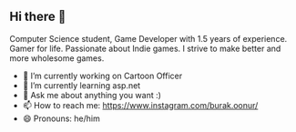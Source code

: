 ## Hi there 👋

<!--
**tritonicy/tritonicy** is a ✨ _special_ ✨ repository because its `README.md` (this file) appears on your GitHub profile.

Here are some ideas to get you started:


- 🔭 I’m currently working on ...
- 🌱 I’m currently learning ...
- 👯 I’m looking to collaborate on ...
- 🤔 I’m looking for help with ...
- 💬 Ask me about ...
- 📫 How to reach me: ...
- 😄 Pronouns: ...
- ⚡ Fun fact: ...
-->
Computer Science student, Game Developer with 1.5 years of experience.
Gamer for life. Passionate about Indie games.
I strive to make better and more wholesome games.

- 🔭 I’m currently working on Cartoon Officer
- 🌱 I’m currently learning asp.net
- 💬 Ask me about anything you want :)
- 📫 How to reach me: https://www.instagram.com/burak.oonur/
- 😄 Pronouns: he/him
